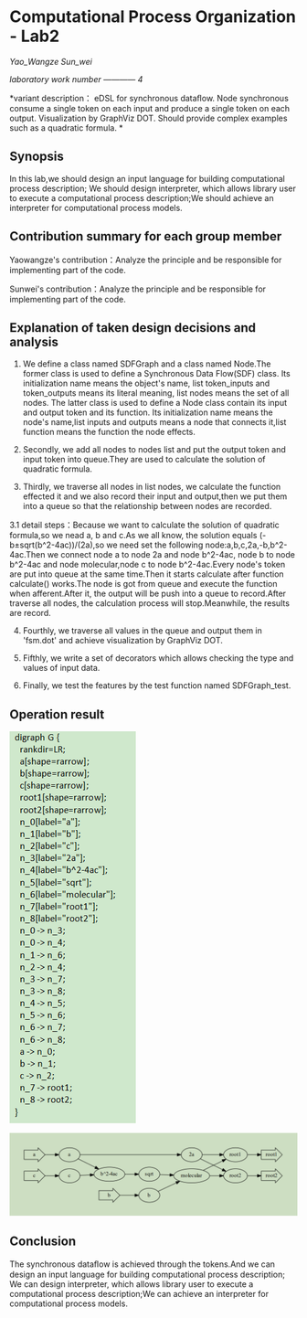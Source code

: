 # Computational Process Organization - Lab2
*Yao_Wangze  Sun_wei*

*laboratory work number ———— 4*

*variant description： eDSL for synchronous dataﬂow. 
						Node synchronous consume a single token on each input and produce a single token on each output. 
						Visualization by GraphViz DOT. 
						Should provide complex examples such as a quadratic formula. *

## Synopsis ##
In this lab,we should design an input language for building computational process description; We should design interpreter, which allows library user to execute a computational process description;We should achieve an interpreter for computational process models.

## Contribution summary for each group member ##

Yaowangze's contribution：Analyze the principle and be responsible for implementing part of the code.

Sunwei's contribution：Analyze the principle and be responsible for implementing part of the code.

## Explanation of taken design decisions and analysis ##
1. We define a class named SDFGraph and a class named Node.The former class is used to define a Synchronous Data Flow(SDF) class.
	Its initialization name means the object's name, list token_inputs and token_outputs means its literal meaning, list nodes means the set of all nodes.
	The latter class is used to define a Node class contain its input and output token and its function.
	Its initialization name means the node's name,list inputs and outputs means a node that connects it,list function means the function the node effects.

2. Secondly, we add all nodes to nodes list and  put the output token and input token into queue.They are used to calculate the solution of quadratic formula.

3. Thirdly, we traverse all nodes in list nodes, we calculate the function effected it and we also record their input and output,then we put them into a queue so that the relationship between nodes are recorded.

3.1  detail steps：Because we want to calculate the solution of quadratic formula,so we nead a, b and c.As we all know, the solution equals (-b±sqrt(b^2-4ac))/(2a),so we need set the following node:a,b,c,2a,-b,b^2-4ac.Then we connect node a to node 2a and node b^2-4ac, node b to node b^2-4ac and node molecular,node c to node b^2-4ac.Every node's token are put into queue at the same time.Then it starts calculate after function calculate() works.The node is got from queue and execute the function when afferent.After it, the output will be push into a queue to record.After traverse all nodes, the calculation process will stop.Meanwhile, the results are record.

4. Fourthly, we traverse all values in the queue and output them in 'fsm.dot' and achieve visualization by GraphViz DOT.

5. Fifthly, we write a set of decorators which allows checking the type and values of input data.

6. Finally, we test the features by the test function named SDFGraph_test.

## Operation result ##
![Alt text](/fig/fsm.png)

![Alt text](/fig/visualization.png)
## Conclusion ##
The synchronous dataﬂow is achieved through the tokens.And we can design an input language for building computational process description; We can design interpreter, which allows library user to execute a computational process description;We can achieve an interpreter for computational process models. 